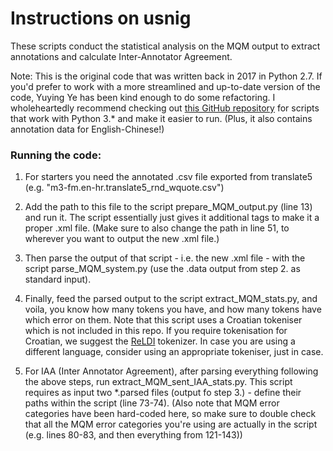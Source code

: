 # Instructions on usnig

These scripts conduct the statistical analysis on the MQM output to extract annotations and calculate Inter-Annotator Agreement.

Note: This is the original code that was written back in 2017 in Python 2.7. 
If you'd prefer to work with a more streamlined and up-to-date version of the code, Yuying Ye has been kind enough to do some refactoring. I wholeheartedly recommend checking out [this GitHub repository](https://github.com/yy-ye/mqm-analysis) for scripts that work with Python 3.* and make it easier to run. (Plus, it also contains annotation data for English-Chinese!)

### Running the code:

1. For starters you need the annotated .csv file exported from translate5 (e.g. "m3-fm.en-hr.translate5_rnd_wquote.csv")

2. Add the path to this file to the script prepare_MQM_output.py (line 13) and run it. The script essentially just gives it additional tags to make it a proper .xml file. (Make sure to also change the path in line 51, to wherever you want to output the new .xml file.)

3. Then parse the output of that script - i.e. the new .xml file - with the script parse_MQM_system.py (use the .data output from step 2. as standard input).

4. Finally, feed the parsed output to the script extract_MQM_stats.py, and voila, you know how many tokens you have, and how many tokens have which error on them. 
Note that this script uses a Croatian tokeniser which is not included in this repo. If you require tokenisation for Croatian, we suggest the [ReLDI](https://github.com/clarinsi/reldi-tokeniser) tokenizer. In case you are using a different language, consider using an appropriate tokeniser, just in case.

5. For IAA (Inter Annotator Agreement), after parsing everything following the above steps,
run  extract_MQM_sent_IAA_stats.py. This script requires as input two \*.parsed files (output fo step 3.) - define their paths within the script (line 73-74).
(Also note that MQM error categories have been hard-coded here, so make sure to double check that all the MQM error categories you're using are actually in the script (e.g. lines 80-83, and then everything from 121-143))
